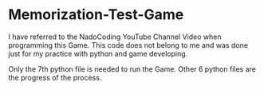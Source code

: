 # Memorization-Test-Game

I have referred to the NadoCoding YouTube Channel Video when programming this Game.
This code does not belong to me and was done just for my practice with python and game developing.

Only the 7th python file is needed to run the Game.
Other 6 python files are the progress of the process.
